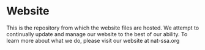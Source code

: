 # Website
This is the repository from which the website files are hosted. We attempt to continually update and manage our website to the best of our ability. To learn more about what we do, please visit our website at nat-ssa.org
